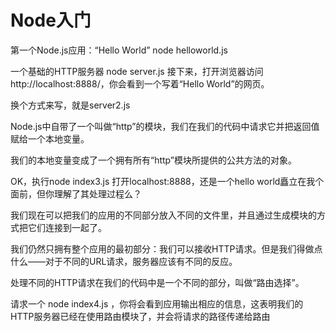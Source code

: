 # Node入门

第一个Node.js应用：“Hello World”      node helloworld.js

一个基础的HTTP服务器     node server.js     接下来，打开浏览器访问http://localhost:8888/，你会看到一个写着“Hello World”的网页。

换个方式来写，就是server2.js

Node.js中自带了一个叫做“http”的模块，我们在我们的代码中请求它并把返回值赋给一个本地变量。

我们的本地变量变成了一个拥有所有“http”模块所提供的公共方法的对象。

OK，执行node index3.js  打开localhost:8888，还是一个hello world矗立在我个面前，但你理解了其处理过程么？

我们现在可以把我们的应用的不同部分放入不同的文件里，并且通过生成模块的方式把它们连接到一起了。

我们仍然只拥有整个应用的最初部分：我们可以接收HTTP请求。但是我们得做点什么——对于不同的URL请求，服务器应该有不同的反应。

处理不同的HTTP请求在我们的代码中是一个不同的部分，叫做“路由选择”。

请求一个   node index4.js   ，你将会看到应用输出相应的信息，这表明我们的HTTP服务器已经在使用路由模块了，并会将请求的路径传递给路由





